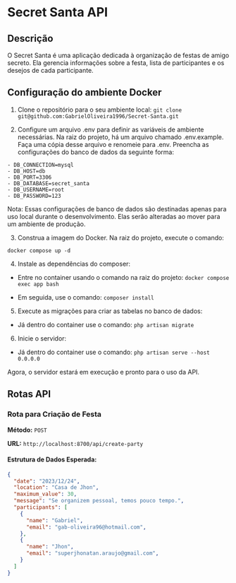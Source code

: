 # Secret Santa API

## Descrição

O Secret Santa é uma aplicação dedicada à organização de festas de amigo secreto. Ela gerencia informações sobre a festa, lista de participantes e os desejos de cada participante.

## Configuração do ambiente Docker

1. Clone o repositório para o seu ambiente local: 
```git clone git@github.com:GabrielOliveira1996/Secret-Santa.git```

2. Configure um arquivo .env para definir as variáveis de ambiente necessárias. Na raiz do projeto, há um arquivo chamado .env.example. Faça uma cópia desse arquivo e renomeie para .env. Preencha as configurações do banco de dados da seguinte forma:
```
- DB_CONNECTION=mysql
- DB_HOST=db
- DB_PORT=3306
- DB_DATABASE=secret_santa
- DB_USERNAME=root
- DB_PASSWORD=123
```
Nota: Essas configurações de banco de dados são destinadas apenas para uso local durante o desenvolvimento. Elas serão alteradas ao mover para um ambiente de produção.

3. Construa a imagem do Docker. Na raiz do projeto, execute o comando:

```docker compose up -d```

4. Instale as dependências do composer:

- Entre no container usando o comando na raiz do projeto:
```docker compose exec app bash```

- Em seguida, use o comando: 
```composer install```

5. Execute as migrações para criar as tabelas no banco de dados:

- Já dentro do container use o comando: 
```php artisan migrate```

6. Inicie o servidor:

- Já dentro do container use o comando: 
```php artisan serve --host 0.0.0.0```

Agora, o servidor estará em execução e pronto para o uso da API.

## Rotas API

### Rota para Criação de Festa

**Método:** `POST`

**URL:** `http://localhost:8700/api/create-party`

#### Estrutura de Dados Esperada:

```json
{
  "date": "2023/12/24",
  "location": "Casa de Jhon",
  "maximum_value": 30,
  "message": "Se organizem pessoal, temos pouco tempo.",
  "participants": [
    {
      "name": "Gabriel",
      "email": "gab-oliveira96@hotmail.com",
    },
    {
      "name": "Jhon",
      "email": "superjhonatan.araujo@gmail.com",
    }
  ]
}
